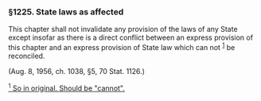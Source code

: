 ### §1225. State laws as affected ###

This chapter shall not invalidate any provision of the laws of any State except insofar as there is a direct conflict between an express provision of this chapter and an express provision of State law which can not <sup><a href="#1225_1_target" name="1225_1">1</a></sup> be reconciled.

(Aug. 8, 1956, ch. 1038, §5, 70 Stat. 1126.)

[<sup>1</sup> So in original. Should be "cannot".](#1225_1)